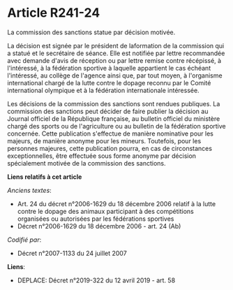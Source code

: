 # Article R241-24

La commission des sanctions statue par décision motivée.

La décision est signée par le président de laformation de la commission qui a statué et le secrétaire de séance. Elle est
notifiée par lettre recommandée avec demande d'avis de réception ou par lettre remise contre récépissé, à l'intéressé, à la
fédération sportive à laquelle appartient le cas échéant l'intéressé, au collège de l'agence ainsi que, par tout moyen, à
l'organisme international chargé de la lutte contre le dopage reconnu par le Comité international olympique et à la
fédération internationale intéressée.

Les décisions de la commission des sanctions sont rendues publiques. La commission des sanctions peut décider de faire
publier la décision au Journal officiel de la République française, au bulletin officiel du ministère chargé des sports ou de
l'agriculture ou au bulletin de la fédération sportive concernée. Cette publication s'effectue de manière nominative pour les
majeurs, de manière anonyme pour les mineurs. Toutefois, pour les personnes majeures, cette publication pourra, en cas de
circonstances exceptionnelles, être effectuée sous forme anonyme par décision spécialement motivée de la commission des
sanctions.

**Liens relatifs à cet article**

_Anciens textes_:

  - Art. 24 du décret n°2006-1629 du 18 décembre 2006 relatif à la lutte contre le dopage des animaux participant à des compétitions organisées ou autorisées par les fédérations sportives
  - Décret n°2006-1629 du 18 décembre 2006 - art. 24 (Ab)

_Codifié par_:

  - Décret n°2007-1133 du 24 juillet 2007

**Liens**:

  - DEPLACE: Décret n°2019-322 du 12 avril 2019 - art. 58
